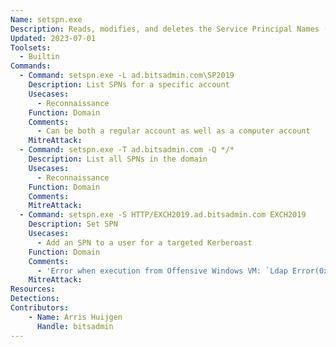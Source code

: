 ```yaml
---
Name: setspn.exe
Description: Reads, modifies, and deletes the Service Principal Names (SPN) directory property for an Active Directory service account
Updated: 2023-07-01
Toolsets:
  - Builtin
Commands:
  - Command: setspn.exe -L ad.bitsadmin.com\SP2019
    Description: List SPNs for a specific account
    Usecases:
      - Reconnaissance
    Function: Domain
    Comments:
      - Can be both a regular account as well as a computer account
    MitreAttack:
  - Command: setspn.exe -T ad.bitsadmin.com -Q */*
    Description: List all SPNs in the domain
    Usecases:
      - Reconnaissance
    Function: Domain
    Comments:
    MitreAttack:
  - Command: setspn.exe -S HTTP/EXCH2019.ad.bitsadmin.com EXCH2019
    Description: Set SPN
    Usecases:
      - Add an SPN to a user for a targeted Kerberoast
    Function: Domain
    Comments:
      - 'Error when execution from Offensive Windows VM: `Ldap Error(0x51 -- Server Down): ldap_connect; Failed to retrieve DN for domain "" : 0x00000051; Warning: No valid targets specified, reverting to current domain.; FindDomainForAccount: Call to DsGetDcNameWithAccountW failed with return value 0x0000054B; Unable to locate account SP2019`'
    MitreAttack:
Resources:
Detections:
Contributors:
    - Name: Arris Huijgen
      Handle: bitsadmin
---
```

